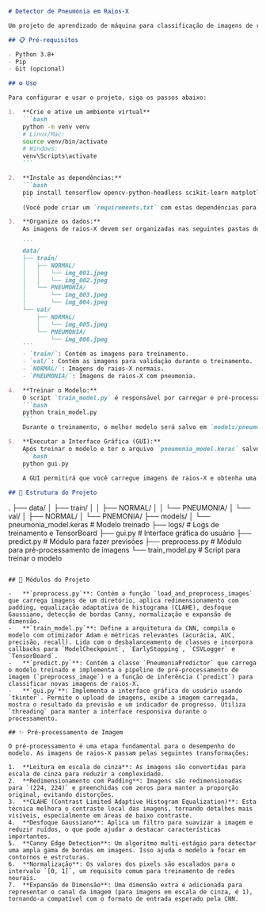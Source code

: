 ```markdown
# Detector de Pneumonia em Raios-X

Um projeto de aprendizado de máquina para classificação de imagens de raios-X torácicos em **Normal** ou **Pneumonia**, utilizando redes neurais convolucionais (CNN) com TensorFlow.

## 📋 Pré-requisitos

- Python 3.8+
- Pip
- Git (opcional)

## ⚙️ Uso

Para configurar e usar o projeto, siga os passos abaixo:

1.  **Crie e ative um ambiente virtual**
    ```bash
    python -m venv venv
    # Linux/Mac:
    source venv/bin/activate
    # Windows:
    venv\Scripts\activate
    ```

2.  **Instale as dependências:**
    ```bash
    pip install tensorflow opencv-python-headless scikit-learn matplotlib tqdm Pillow
    ```
    (Você pode criar um `requirements.txt` com estas dependências para facilitar futuras instalações).

3.  **Organize os dados:**
    As imagens de raios-X devem ser organizadas nas seguintes pastas dentro do diretório `data/`:

    ```
    data/
    ├── train/
    │   ├── NORMAL/
    │   │   └── img_001.jpeg
    │   │   └── img_002.jpeg
    │   └── PNEUMONIA/
    │       └── img_003.jpeg
    │       └── img_004.jpeg
    └── val/
        ├── NORMAL/
        │   └── img_005.jpeg
        └── PNEUMONIA/
            └── img_006.jpeg
    ```
    - `train/`: Contém as imagens para treinamento.
    - `val/`: Contém as imagens para validação durante o treinamento.
    - `NORMAL/`: Imagens de raios-X normais.
    - `PNEUMONIA/`: Imagens de raios-X com pneumonia.

4.  **Treinar o Modelo:**
    O script `train_model.py` é responsável por carregar e pré-processar os dados, construir e treinar a CNN, e salvar o modelo treinado.
    ```bash
    python train_model.py
    ```
    Durante o treinamento, o melhor modelo será salvo em `models/pneumonia_model.keras`. Logs de treinamento e visualizações do TensorBoard serão gerados na pasta `logs/`.

5.  **Executar a Interface Gráfica (GUI):**
    Após treinar o modelo e ter o arquivo `pneumonia_model.keras` salvo na pasta `models/`, você pode usar a GUI para fazer previsões em novas imagens.
    ```bash
    python gui.py
    ```
    A GUI permitirá que você carregue imagens de raios-X e obtenha uma previsão (NORMAL ou PNEUMONIA) com um nível de confiança.

## 📁 Estrutura do Projeto

```
.
├── data/
│   ├── train/
│   │   ├── NORMAL/
│   │   └── PNEUMONIA/
│   └── val/
│       ├── NORMAL/
│       └── PNEMONIA/
├── models/
│   └── pneumonia_model.keras  # Modelo treinado
├── logs/                     # Logs de treinamento e TensorBoard
├── gui.py                    # Interface gráfica do usuário
├── predict.py                # Módulo para fazer previsões
├── preprocess.py             # Módulo para pré-processamento de imagens
└── train_model.py            # Script para treinar o modelo
```

## 🧠 Módulos do Projeto

-   **`preprocess.py`**: Contém a função `load_and_preprocess_images` que carrega imagens de um diretório, aplica redimensionamento com padding, equalização adaptativa de histograma (CLAHE), desfoque Gaussiano, detecção de bordas Canny, normalização e expansão de dimensão.
-   **`train_model.py`**: Define a arquitetura da CNN, compila o modelo com otimizador Adam e métricas relevantes (acurácia, AUC, precisão, recall). Lida com o desbalanceamento de classes e incorpora callbacks para `ModelCheckpoint`, `EarlyStopping`, `CSVLogger` e `TensorBoard`.
-   **`predict.py`**: Contém a classe `PneumoniaPredictor` que carrega o modelo treinado e implementa o pipeline de pré-processamento de imagem (`preprocess_image`) e a função de inferência (`predict`) para classificar novas imagens de raios-X.
-   **`gui.py`**: Implementa a interface gráfica do usuário usando `tkinter`. Permite o upload de imagens, exibe a imagem carregada, mostra o resultado da previsão e um indicador de progresso. Utiliza `threading` para manter a interface responsiva durante o processamento.

## ✨ Pré-processamento de Imagem

O pré-processamento é uma etapa fundamental para o desempenho do modelo. As imagens de raios-X passam pelas seguintes transformações:

1.  **Leitura em escala de cinza**: As imagens são convertidas para escala de cinza para reduzir a complexidade.
2.  **Redimensionamento com Padding**: Imagens são redimensionadas para `(224, 224)` e preenchidas com zeros para manter a proporção original, evitando distorções.
3.  **CLAHE (Contrast Limited Adaptive Histogram Equalization)**: Esta técnica melhora o contraste local das imagens, tornando detalhes mais visíveis, especialmente em áreas de baixo contraste.
4.  **Desfoque Gaussiano**: Aplica um filtro para suavizar a imagem e reduzir ruídos, o que pode ajudar a destacar características importantes.
5.  **Canny Edge Detection**: Um algoritmo multi-estágio para detectar uma ampla gama de bordas em imagens. Isso ajuda o modelo a focar em contornos e estruturas.
6.  **Normalização**: Os valores dos pixels são escalados para o intervalo `[0, 1]`, um requisito comum para treinamento de redes neurais.
7.  **Expansão de Dimensão**: Uma dimensão extra é adicionada para representar o canal da imagem (para imagens em escala de cinza, é 1), tornando-a compatível com o formato de entrada esperado pela CNN.
```